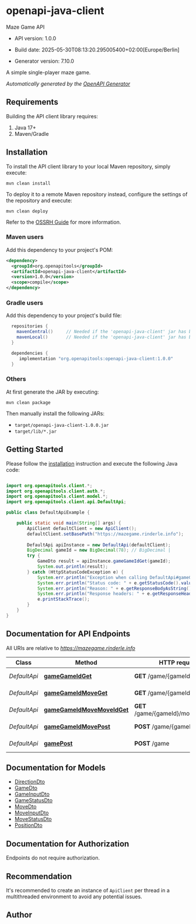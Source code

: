 # openapi-java-client

Maze Game API

- API version: 1.0.0

- Build date: 2025-05-30T08:13:20.295005400+02:00[Europe/Berlin]

- Generator version: 7.10.0

A simple single-player maze game.


*Automatically generated by the [OpenAPI Generator](https://openapi-generator.tech)*

## Requirements

Building the API client library requires:

1. Java 17+
2. Maven/Gradle

## Installation

To install the API client library to your local Maven repository, simply execute:

```shell
mvn clean install
```

To deploy it to a remote Maven repository instead, configure the settings of the repository and execute:

```shell
mvn clean deploy
```

Refer to the [OSSRH Guide](http://central.sonatype.org/pages/ossrh-guide.html) for more information.

### Maven users

Add this dependency to your project's POM:

```xml
<dependency>
  <groupId>org.openapitools</groupId>
  <artifactId>openapi-java-client</artifactId>
  <version>1.0.0</version>
  <scope>compile</scope>
</dependency>
```

### Gradle users

Add this dependency to your project's build file:

```groovy
  repositories {
    mavenCentral()     // Needed if the 'openapi-java-client' jar has been published to maven central.
    mavenLocal()       // Needed if the 'openapi-java-client' jar has been published to the local maven repo.
  }

  dependencies {
     implementation "org.openapitools:openapi-java-client:1.0.0"
  }
```

### Others

At first generate the JAR by executing:

```shell
mvn clean package
```

Then manually install the following JARs:

- `target/openapi-java-client-1.0.0.jar`
- `target/lib/*.jar`

## Getting Started

Please follow the [installation](#installation) instruction and execute the following Java code:

```java

import org.openapitools.client.*;
import org.openapitools.client.auth.*;
import org.openapitools.client.model.*;
import org.openapitools.client.api.DefaultApi;

public class DefaultApiExample {

    public static void main(String[] args) {
        ApiClient defaultClient = new ApiClient();
        defaultClient.setBasePath("https://mazegame.rinderle.info");
        
        DefaultApi apiInstance = new DefaultApi(defaultClient);
        BigDecimal gameId = new BigDecimal(78); // BigDecimal | 
        try {
            GameDto result = apiInstance.gameGameIdGet(gameId);
            System.out.println(result);
        } catch (HttpStatusCodeException e) {
            System.err.println("Exception when calling DefaultApi#gameGameIdGet");
            System.err.println("Status code: " + e.getStatusCode().value());
            System.err.println("Reason: " + e.getResponseBodyAsString());
            System.err.println("Response headers: " + e.getResponseHeaders());
            e.printStackTrace();
        }
    }
}

```

## Documentation for API Endpoints

All URIs are relative to *https://mazegame.rinderle.info*

Class | Method | HTTP request | Description
------------ | ------------- | ------------- | -------------
*DefaultApi* | [**gameGameIdGet**](docs/DefaultApi.md#gameGameIdGet) | **GET** /game/{gameId} | Get game status
*DefaultApi* | [**gameGameIdMoveGet**](docs/DefaultApi.md#gameGameIdMoveGet) | **GET** /game/{gameId}/move | Get all moves
*DefaultApi* | [**gameGameIdMoveMoveIdGet**](docs/DefaultApi.md#gameGameIdMoveMoveIdGet) | **GET** /game/{gameId}/move/{moveId} | Get move
*DefaultApi* | [**gameGameIdMovePost**](docs/DefaultApi.md#gameGameIdMovePost) | **POST** /game/{gameId}/move | Move in the maze
*DefaultApi* | [**gamePost**](docs/DefaultApi.md#gamePost) | **POST** /game | Start a new game


## Documentation for Models

 - [DirectionDto](docs/DirectionDto.md)
 - [GameDto](docs/GameDto.md)
 - [GameInputDto](docs/GameInputDto.md)
 - [GameStatusDto](docs/GameStatusDto.md)
 - [MoveDto](docs/MoveDto.md)
 - [MoveInputDto](docs/MoveInputDto.md)
 - [MoveStatusDto](docs/MoveStatusDto.md)
 - [PositionDto](docs/PositionDto.md)


<a id="documentation-for-authorization"></a>
## Documentation for Authorization

Endpoints do not require authorization.


## Recommendation

It's recommended to create an instance of `ApiClient` per thread in a multithreaded environment to avoid any potential issues.

## Author



